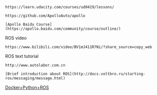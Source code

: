 ```
https://learn.udacity.com/courses/ud0419/lessons/
```
```
https://github.com/ApolloAuto/apollo
```
```
[Apollo Baidu Course](https://apollo.baidu.com/community/course/outline/)
```
ROS video
```
https://www.bilibili.com/video/BV1mJ411R7Ni/?share_source=copy_web
```
ROS text tutorial
```
http://www.autolabor.com.cn
```
```
[Brief introduction about ROS](http://docs.voltbro.ru/starting-ros/messaging/message.html)
```
[Docker+Python+ROS](https://github.com/ginomempin/sample-dockerized-ros2-node)

